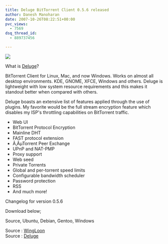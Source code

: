 ```yaml
---
title: Deluge BitTorrent Client 0.5.6 released
author: Danesh Manoharan
date: 2007-10-26T08:22:51+00:00
pvc_views:
  - 7569
dsq_thread_id:
  - 889737456

---
```

![](http://img91.imageshack.us/img91/3434/deluge056hl7.png)

What is [Deluge][1]?

BitTorrent Client for Linux, Mac, and now Windows. Works on almost all desktop environments. KDE, GNOME, XFCE, Windows and others. Deluge is lightweight with low system resource requirements and this makes it standout better when compared with others.

Deluge boasts an extensive list of features applied through the use of plugins. My favorite would be the full stream encryption feature which disables my ISP's throttling capabilities on BitTorrent traffic.

  * Web UI
  * BitTorrent Protocol Encryption
  * Mainline DHT
  * FAST protocol extension
  * Ã‚ÂµTorrent Peer Exchange
  * UPnP and NAT-PMP
  * Proxy support
  * Web seed
  * Private Torrents
  * Global and per-torrent speed limits
  * Configurable bandwidth scheduler
  * Password protection
  * RSS
  * And much more!

Changelog for version 0.5.6

Download below;

Source, Ubuntu, Debian, Gentoo, Windows

Source : [WingLoon][2]  
Source : [Deluge][1]

 [1]: http://deluge-torrent.org/
 [2]: http://wingloon.com/2007/10/26/deluge-056-released/